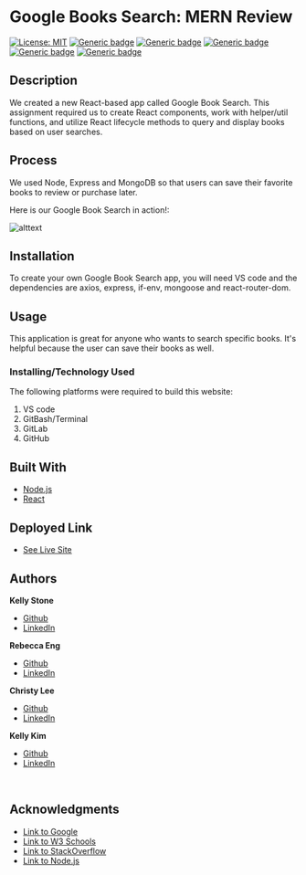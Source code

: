 # Google Books Search: MERN Review
[![License: MIT](https://img.shields.io/badge/License-MIT-green.svg)](https://opensource.org/licenses/MIT)
[![Generic badge](https://img.shields.io/badge/Hard_Dependancy-express-red.svg)](https://shields.io/)
[![Generic badge](https://img.shields.io/badge/Hard_Dependancy-axios-yellow.svg)](https://shields.io/)
[![Generic badge](https://img.shields.io/badge/Hard_Dependancy-mongoose-purple.svg)](https://shields.io/)
[![Generic badge](https://img.shields.io/badge/Hard_Dependancy-react_router_dom-blue.svg)](https://shields.io/)
[![Generic badge](https://img.shields.io/badge/Hard_Dependancy-if_env-orange.svg)](https://shields.io/)

 ## Description 
We created a new React-based app called Google Book Search. This assignment required us to create React components, work with helper/util functions, and utilize React lifecycle methods to query and display books based on user searches. 

## Process
We used Node, Express and MongoDB so that users can save their favorite books to review or purchase later.

Here is our Google Book Search in action!:

![alttext](googlebooksearch.gif)

 ## Installation
 To create your own Google Book Search app, you will need VS code and the dependencies are axios, express, if-env, mongoose and react-router-dom.
 
 ## Usage 
This application is great for anyone who wants to search specific books. It's helpful because the user can save their books as well. 

### Installing/Technology Used

The following platforms were required to build this website:

1) VS code
2) GitBash/Terminal
3) GitLab
4) GitHub

## Built With

* [Node.js](https://nodejs.dev/learnthe-package-json-guide)
* [React](https://reactjs.org/)


## Deployed Link

* [See Live Site]()

## Authors

**Kelly Stone** 

- [Github](https://github.com/kellystone4)
- [LinkedIn](https://www.linkedin.com/in/kelly-a-stone/)

**Rebecca Eng** 

- [Github](https://github.com/engrebecca)
- [LinkedIn](https://www.linkedin.com/in/engrebecca/)

**Christy Lee** 

- [Github](https://github.com/christyglee)
- [LinkedIn](https://www.linkedin.com/in/christy-lee/)

**Kelly Kim** 

- [Github](https://github.com/kellykim831)
- [LinkedIn](https://www.linkedin.com/in/realtorkellykim/)
<br> 

## Acknowledgments

* [Link to Google](https://www.google.com)
* [Link to W3 Schools](https://www.w3schools.com)
* [Link to StackOverflow](https://www.stackoverflow.com)
* [Link to Node.js](https://nodejs.org/en/)













